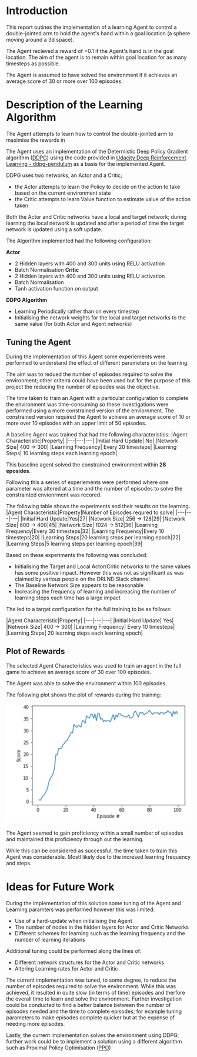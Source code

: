 # Introduction
This report outines the implementation of a learning Agent to control a double-jointed arm to hold the agent's hand within a goal location (a sphere moving around a 3d space).

The Agent recieved a reward of +0.1 if the Agent's hand is in the goal location. The aim of the agent is to remain within goal location for as many timesteps as possible.

The Agent is assumed to have solved the environment if it achieves an average score of 30 or more over 100 episodes.

# Description of the Learning Algorithm
The Agent attempts to learn how to control the double-jointed arm to maximise the rewards in 

The Agent uses an implementation of the Determistic Deep Policy Gradient algorithm ([DDPG](https://arxiv.org/abs/1509.02971)) using the code provided in [Udacity Deep Reinforcement Learning - ddpg-pendulum](https://github.com/udacity/deep-reinforcement-learning/tree/master/ddpg-pendulum) as a basis for the implemented Agent.

DDPG uses two networks, an Actor and a Critic; 
 - the Actor attempts to learn the Policy to decide on the action to take based on the current environment state
 - the Critic attempts to learn Value function to estimate value of the action taken 

Both the Actor and Critic networks have a local and target network; during learning the local network is updated and after a period of time the target network is updated using a soft update.

The Algorithm implemented had the following configuration:

**Actor**
- 2 Hidden layers with 400 and 300 units using RELU activation
- Batch Normalisation
**Critic**
- 2 Hidden layers with 400 and 300 units using RELU activation
- Batch Normalisation
- Tanh activation function on output

**DDPG Algorithm**
- Learning Periodically rather than on every timestep
- Initialising the network weights for the local and target networks to the same value (for both Actor and Agent networks)

## Tuning the Agent
During the implementation of this Agent some experiements were performed to understand the effect of different parameters on the learning.

The aim was to redued the number of episodes required to solve the environment; other criteira could have been used but for the purpose of this project the reducing the number of episodes was the objective.

The time taken to train an Agent with a particular configuration to complete the environment was time-consuming so these investigations were performed using a more constrained version of the enviornment. The constrained version required the Agent to achieve an average score of 10 or more over 10 episodes with an upper limit of 50 episodes.

A baseline Agent was trained that had the following characteristics:
|Agent Characteristic|Property|
|---|---|---|
|Initial Hard Update| No|
|Network Size| 400 -> 300|
|Learning Frequency| Every 20 timesteps|
|Learning Steps| 10 learning steps each learning epoch|

This baseline agent solved the constrained environment within __28 eposides__.

Following this a series of experiements were performed where one parameter was altered at a time and the number of episodes to solve the constrainted envionrment was recored.

The following table shows the experiments and their results on the learning.
|Agent Characteristic|Property|Number of Episodes requred to solve|
|---|---|---|
|Initial Hard Update|Yes|27|
|Network Size| 256 -> 128|29|
|Network Size| 600 -> 400|45|
|Network Size| 1024 -> 512|36|
|Learning Frequency|Every 30 timesteps|32|
|Learning Frequency|Every 10 timesteps|20|
|Learning Steps|20 learning steps per learning epoch|22|
|Learning Steps|5 learning steps per learning epoch|39|

Based on these experiments the following was concluded:
 - Initialising the Target and Local Actor/Critic networks to the same values has some positive impact. However this was not as significant as was claimed by various people on the DRLND Slack channel
 - The Baseline Network Size appears to be reasonable
 - Increasing the frequency of learning and increasing the number of learning steps each time has a large impact

The led to a target configuration for the full training to be as follows:

|Agent Characteristic|Property|
|---|---|---|
|Initial Hard Update| Yes|
|Network Size| 400 -> 300|
|Learning Frequency| Every 10 timesteps|
|Learning Steps| 20 learning steps each learning epoch|

## Plot of Rewards
The selected Agent Characteristics was used to train an agent in the full game to achieve an average score of 30 over 100 episodes.

The Agent was able to solve the environment within 100 episodes.

The following plot shows the plot of rewards during the training:

![Image containing a Plot of Rewards for the network during training](trainingRewardsPlot.png)

The Agent seemed to gain proficiency within a small number of episodes and maintained this proficiency through out the learning.

While this can be considered as successful, the time taken to train this Agent was considerable. Mostl likely due to the incresed learning frequency and steps.

# Ideas for Future Work
During the implementation of this solution some tuning of the Agent and Learning paramters was performed however this was limited:
- Use of a hard-update when initialising the Agent
- The number of nodes in the hidden layers for Actor and Critic Networks
- Different schemes for learning such as the learning frequency and the number of learning iterations

Additional tuning could be performed along the lines of:
 - Different network structures for the Actor and Critic networks
 - Altering Learning rates for Actor and Critic

 The current implementation was tuned, to some degree, to reduce the number of episodes required to solve the environment. While this was achieved, it resulted in quite slow (in terms of time) episodes and therfore the overall time to learn and solve the environment. Further investigation could be conducted to find a better balance between the number of episodes needed and the time to complete episodes; for example tuning parameters to make episodes complete quicker but at the expense of needing more episodes.


Lastly, the current implementation solves the environment using DDPG; further work could be to implement a solution using a different algorithm such as Proximal Policy Optimisation ([PPO](https://arxiv.org/pdf/1707.06347.pdf))

